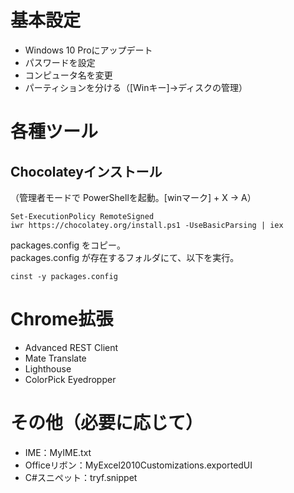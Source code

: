 # 基本設定
 * Windows 10 Proにアップデート
 * パスワードを設定
 * コンピュータ名を変更
 * パーティションを分ける（[Winキー]→ディスクの管理）


# 各種ツール

## Chocolateyインストール
（管理者モードで PowerShellを起動。[winマーク] + X → A）
```
Set-ExecutionPolicy RemoteSigned
iwr https://chocolatey.org/install.ps1 -UseBasicParsing | iex
```
packages.config をコピー。  
packages.config が存在するフォルダにて、以下を実行。
```
cinst -y packages.config
```

# Chrome拡張
 * Advanced REST Client
 * Mate Translate
 * Lighthouse
 * ColorPick Eyedropper  


# その他（必要に応じて）
 * IME：MyIME.txt
 * Officeリボン：MyExcel2010Customizations.exportedUI
 * C#スニペット：tryf.snippet



